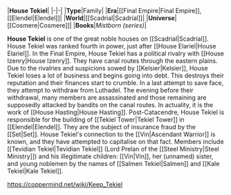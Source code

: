 |**House Tekiel**|
|-|-|
|**Type**|Family|
|**Era**|[[Final Empire\|Final Empire]], [[Elendel\|Elendel]]|
|**World**|[[Scadrial\|Scadrial]]|
|**Universe**|[[Cosmere\|Cosmere]]|
|**Books**|*Mistborn (series)*|

**House Tekiel** is one of the great noble houses on [[Scadrial\|Scadrial]]. House Tekiel was ranked fourth in power, just after [[House Elariel\|House Elariel]]. 
In the Final Empire, House Tekiel has a political rivalry with [[House Izenry\|House Izenry]]. They have canal routes through the eastern plains. Due to the rivalries and suspicions sowed by [[Kelsier\|Kelsier]], House Tekiel loses a lot of business and begins going into debt. This destroys their reputation and their finances start to crumble. In a last attempt to save face, they attempt to withdraw from Luthadel. The evening before their withdrawal, many members are assassinated and those remaining are supposedly attacked by bandits on the canal routes. In actuality, it is the work of [[House Hasting\|House Hasting]].
Post-Catacendre, House Tekiel is responsible for the building of [[Tekiel Tower\|Tekiel Tower]] in [[Elendel\|Elendel]]. They are the subject of insurance fraud by the [[Set\|Set]]. House Tekiel's connection to the [[Vin\|Ascendant Warrior]] is known, and they have attempted to capitalise on that fact.
Members include [[Tevidian Tekiel\|Tevidian Tekiel]] (Lord Prelan of the [[Steel Ministry\|Steel Ministry]]) and his illegitimate children: [[Vin\|Vin]], her (unnamed) sister, and young noblemen by the names of [[Salmen Tekiel\|Salmen]] and [[Kale Tekiel\|Kale Tekiel]].



https://coppermind.net/wiki/Keep_Tekiel